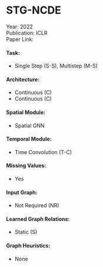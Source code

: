 # STG-NCDE

Year: 2022  
Publication: ICLR  
Paper Link:

#### Task:

- Single Step (S-S), Multistep (M-S)

#### Architecture:

- Continuous (C)
- Continuous (C)

#### Spatial Module:

- Spatial GNN

#### Temporal Module:

- Time Convolution (T-C)

#### Missing Values:

- Yes

#### Input Graph:

- Not Required (NR)

#### Learned Graph Relations:

- Static (S)

#### Graph Heuristics:

- None
